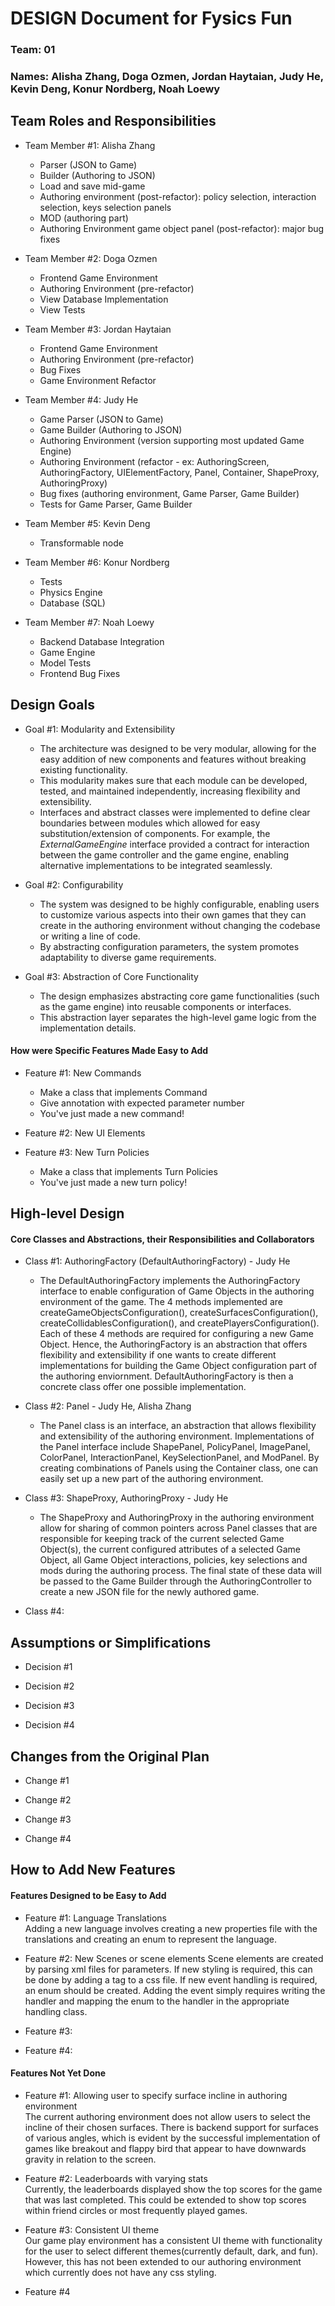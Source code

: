 # DESIGN Document for Fysics Fun

### Team: 01

### Names: Alisha Zhang, Doga Ozmen, Jordan Haytaian, Judy He, Kevin Deng, Konur Nordberg, Noah Loewy

## Team Roles and Responsibilities

* Team Member #1: Alisha Zhang
    * Parser (JSON to Game)
    * Builder (Authoring to JSON)
    * Load and save mid-game
    * Authoring environment (post-refactor): policy selection, interaction selection, keys selection
      panels
    * MOD (authoring part)
    * Authoring Environment game object panel (post-refactor): major bug fixes

* Team Member #2: Doga Ozmen
    * Frontend Game Environment
    * Authoring Environment (pre-refactor)
    * View Database Implementation
    * View Tests

* Team Member #3: Jordan Haytaian
    * Frontend Game Environment
    * Authoring Environment (pre-refactor)
    * Bug Fixes
    * Game Environment Refactor

* Team Member #4: Judy He
    * Game Parser (JSON to Game)
    * Game Builder (Authoring to JSON)
    * Authoring Environment (version supporting most updated Game Engine)
    * Authoring Environment (refactor - ex: AuthoringScreen, AuthoringFactory, UIElementFactory,
      Panel, Container, ShapeProxy, AuthoringProxy)
    * Bug fixes (authoring environment, Game Parser, Game Builder)
    * Tests for Game Parser, Game Builder

* Team Member #5: Kevin Deng
    * Transformable node

* Team Member #6: Konur Nordberg
    * Tests
    * Physics Engine
    * Database (SQL)

* Team Member #7: Noah Loewy
    * Backend Database Integration
    * Game Engine
    * Model Tests
    * Frontend Bug Fixes

## Design Goals

* Goal #1: Modularity and Extensibility
    * The architecture was designed to be very modular, allowing for the easy addition of new
      components and features without breaking existing functionality.
    * This modularity makes sure that each module can be developed, tested, and maintained
      independently, increasing flexibility and extensibility.
    * Interfaces and abstract classes were implemented to define clear boundaries between modules
      which allowed for easy substitution/extension of components. For example, the
      *ExternalGameEngine* interface provided a contract for interaction between the game controller
      and the game engine,
      enabling alternative implementations to be integrated seamlessly.

* Goal #2: Configurability
    * The system was designed to be highly configurable, enabling users to customize various aspects
      into their own games that they can create in the authoring environment without changing the
      codebase or writing a line of code.
    * By abstracting configuration parameters, the system promotes adaptability to diverse game
      requirements.

* Goal #3: Abstraction of Core Functionality
  * The design emphasizes abstracting core game functionalities (such as the game engine) into reusable components or interfaces. 
  * This abstraction layer separates the high-level game logic from the implementation details.


#### How were Specific Features Made Easy to Add

* Feature #1: New Commands
  * Make a class that implements Command
  * Give annotation with expected parameter number
  * You've just made a new command!

* Feature #2: New UI Elements

* Feature #3: New Turn Policies
  * Make a class that implements Turn Policies
  * You've just made a new turn policy!

## High-level Design

#### Core Classes and Abstractions, their Responsibilities and Collaborators
* Class #1: AuthoringFactory (DefaultAuthoringFactory) - Judy He
    * The DefaultAuthoringFactory implements the AuthoringFactory interface to enable configuration
      of Game Objects in the authoring environment of the game. The 4 methods implemented are
      createGameObjectsConfiguration(), createSurfacesConfiguration(),
      createCollidablesConfiguration(), and createPlayersConfiguration(). Each of these 4 methods
      are required for configuring a new Game Object. Hence, the AuthoringFactory is an abstraction
      that offers flexibility and extensibility if one wants to create different implementations for
      building the Game Object configuration part of the authoring enviornment.
      DefaultAuthoringFactory is then a concrete class offer one possible implementation.

* Class #2: Panel - Judy He, Alisha Zhang
    * The Panel class is an interface, an abstraction that allows flexibility and extensibility of
      the authoring environment. Implementations of the Panel interface include ShapePanel,
      PolicyPanel, ImagePanel, ColorPanel, InteractionPanel, KeySelectionPanel, and ModPanel. By
      creating combinations of Panels using the Container class, one can easily set up a new part of
      the authoring environment.

* Class #3: ShapeProxy, AuthoringProxy - Judy He
    * The ShapeProxy and AuthoringProxy in the authoring environment allow for sharing of common
      pointers across Panel classes that are responsible for keeping track of the current selected
      Game Object(s), the current configured attributes of a selected Game Object, all Game Object
      interactions, policies, key selections and mods during the authoring process. The final state
      of these data will be passed to the Game Builder through the AuthoringController to create a
      new JSON file for the newly authored game.

* Class #4:

## Assumptions or Simplifications

* Decision #1

* Decision #2

* Decision #3

* Decision #4

## Changes from the Original Plan

* Change #1

* Change #2

* Change #3

* Change #4

## How to Add New Features

#### Features Designed to be Easy to Add

* Feature #1: Language Translations  
  Adding a new language involves creating a new properties file with the translations and creating
  an enum to represent the language.

* Feature #2: New Scenes or scene elements
  Scene elements are created by parsing xml files for parameters. If new styling is required, this
  can be done by adding a tag to a css file. If new event handling is required, an enum should be
  created. Adding the event simply requires writing the handler and mapping the enum to the handler
  in the appropriate handling class.

* Feature #3:

* Feature #4:

#### Features Not Yet Done

* Feature #1: Allowing user to specify surface incline in authoring environment  
  The current authoring environment does not allow users to select the incline of their chosen
  surfaces. There is backend support for surfaces of various angles, which is evident by the
  successful implementation of games like breakout and flappy bird that appear to have downwards
  gravity in relation to the screen.

* Feature #2: Leaderboards with varying stats  
  Currently, the leaderboards displayed show the top scores for the game that was last completed.
  This could be extended to show top scores within friend circles or most frequently played games.

* Feature #3: Consistent UI theme  
  Our game play environment has a consistent UI theme with functionality for the user to select
  different themes(currently default, dark, and fun). However, this has not been extended to our
  authoring environment which currently does not have any css styling.

* Feature #4
 